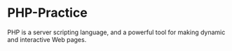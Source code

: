 # PHP-Practice
 PHP is a server scripting language, and a powerful tool for making dynamic and interactive Web pages.
